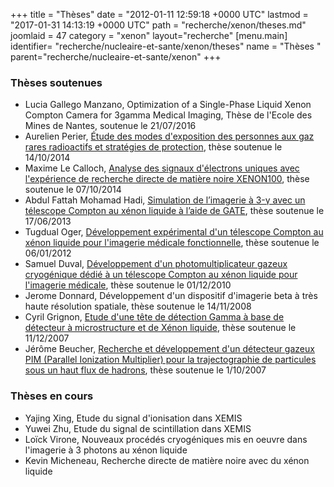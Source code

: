 +++
title = "Thèses"
date = "2012-01-11 12:59:18 +0000 UTC"
lastmod = "2017-01-31 14:13:19 +0000 UTC"
path = "recherche/xenon/theses.md"
joomlaid = 47
category = "xenon"
layout="recherche"
[menu.main]
  identifier= "recherche/nucleaire-et-sante/xenon/theses"
  name = "Thèses "
  parent="recherche/nucleaire-et-sante/xenon"
+++
### Thèses soutenues

*   Lucia Gallego Manzano, Optimization of a Single-Phase Liquid Xenon Compton Camera for 3gamma Medical Imaging, Thèse de l'Ecole des Mines de Nantes, soutenue le 21/07/2016
*   Aurelien Perier, [Étude des modes d'exposition des personnes aux gaz rares radioactifs et stratégies de protection](https://tel.archives-ouvertes.fr/tel-01089862), thèse soutenue le 14/10/2014
*   Maxime Le Calloch, [Analyse des signaux d'électrons uniques avec l'expérience de recherche directe de matière noire XENON100](https://tel.archives-ouvertes.fr/tel-01081007), thèse soutenue le 07/10/2014
*   Abdul Fattah Mohamad Hadi, [Simulation de l’imagerie à 3-γ avec un télescope Compton au xénon liquide à l’aide de GATE](https://tel.archives-ouvertes.fr/tel-00847425), thèse soutenue le 17/06/2013
*   Tugdual Oger, [Développement expérimental d'un télescope Compton au xénon liquide pour l'imagerie médicale fonctionnelle](http://tel.archives-ouvertes.fr/tel-00678767), thèse soutenue le 06/01/2012
*   Samuel Duval, [Développement d'un photomultiplicateur gazeux cryogénique dédié à un télescope Compton au xénon liquide pour l'imagerie médicale](http://tel.archives-ouvertes.fr/tel-00594636), thèse soutenue le 01/12/2010
*   Jerome Donnard, Développement d'un dispositif d'imagerie beta à très haute résolution spatiale, thèse soutenue le 14/11/2008
*   Cyril Grignon, [Etude d'une tête de détection Gamma à base de détecteur à microstructure et de Xénon liquide](http://tel.archives-ouvertes.fr/tel-00288738), thèse soutenue le 11/12/2007  
*   Jérôme Beucher, [Recherche et développement d'un détecteur gazeux PIM (Parallel Ionization Multiplier) pour la trajectographie de particules sous un haut flux de hadrons](http://tel.archives-ouvertes.fr/tel-00191999), thèse soutenue le 1/10/2007

### Thèses en cours

*   Yajing Xing, Etude du signal d'ionisation dans XEMIS
*   Yuwei Zhu, Etude du signal de scintillation dans XEMIS
*   Loïck Virone, Nouveaux procédés cryogéniques mis en oeuvre dans l'imagerie à 3 photons au xénon liquide
*   Kevin Micheneau, Recherche directe de matière noire avec du xénon liquide
